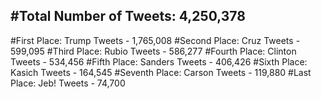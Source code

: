 #Total Number of Tweets: 4,250,378 
---
#First Place: Trump Tweets - 1,765,008
#Second Place: Cruz Tweets - 599,095
#Third Place: Rubio Tweets - 586,277
#Fourth Place: Clinton Tweets - 534,456
#Fifth Place: Sanders Tweets - 406,426
#Sixth Place: Kasich Tweets - 164,545
#Seventh Place: Carson Tweets - 119,880
#Last Place: Jeb! Tweets - 74,700
